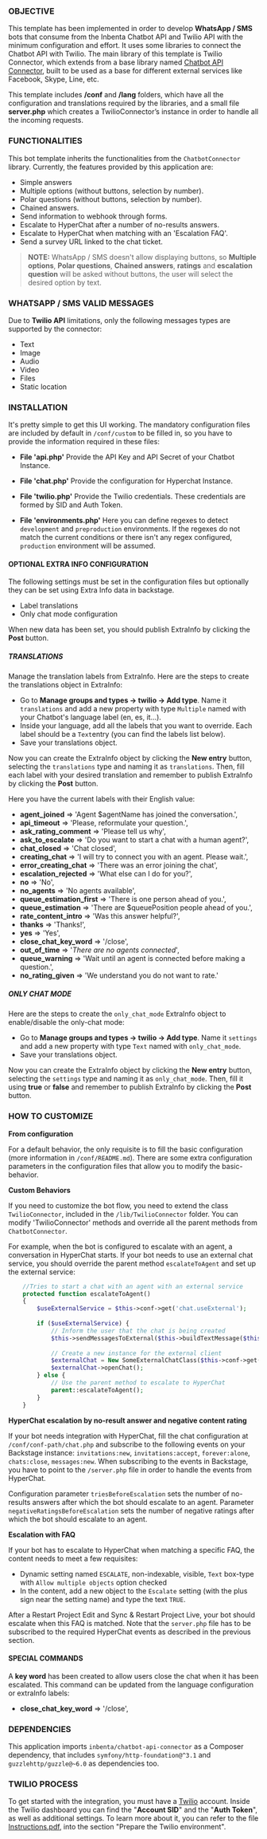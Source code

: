 ### OBJECTIVE
This template has been implemented in order to develop **WhatsApp / SMS** bots that consume from the Inbenta Chatbot API and Twilio API with the minimum configuration and effort. It uses some libraries to connect the Chatbot API with Twilio. The main library of this template is Twilio Connector, which extends from a base library named [Chatbot API Connector](https://github.com/inbenta-integrations/chatbot_api_connector), built to be used as a base for different external services like Facebook, Skype, Line, etc.

This template includes **/conf** and **/lang** folders, which have all the configuration and translations required by the libraries, and a small file **server.php** which creates a TwilioConnector’s instance in order to handle all the incoming requests.

### FUNCTIONALITIES
This bot template inherits the functionalities from the `ChatbotConnector` library. Currently, the features provided by this application are:

* Simple answers
* Multiple options (without buttons, selection by number).
* Polar questions (without buttons, selection by number).
* Chained answers.
* Send information to webhook through forms.
* Escalate to HyperChat after a number of no-results answers.
* Escalate to HyperChat when matching with an 'Escalation FAQ'.
* Send a survey URL linked to the chat ticket.

>**NOTE:** WhatsApp / SMS doesn't allow displaying buttons, so **Multiple options**, **Polar questions**, **Chained answers**, **ratings** and **escalation question** will be asked without buttons, the user will select the desired option by text.

### WHATSAPP / SMS VALID MESSAGES
Due to **Twilio API** limitations, only the following messages types are supported by the connector:
* Text
* Image
* Audio
* Video
* Files
* Static location

### INSTALLATION
It's pretty simple to get this UI working. The mandatory configuration files are included by default in `/conf/custom` to be filled in, so you have to provide the information required in these files:

* **File 'api.php'**
    Provide the API Key and API Secret of your Chatbot Instance.

* **File 'chat.php'**
    Provide the configuration for Hyperchat Instance.

* **File 'twilio.php'**
    Provide the Twilio credentials. These credentials are formed by SID and Auth Token.

* **File 'environments.php'**
    Here you can define regexes to detect `development` and `preproduction` environments. If the regexes do not match the current conditions or there isn't any regex configured, `production` environment will be assumed.


#### OPTIONAL EXTRA INFO CONFIGURATION
The following settings must be set in the configuration files but optionally they can be set using Extra Info data in backstage. 
* Label translations
* Only chat mode configuration

When new data has been set, you should publish ExtraInfo by clicking the **Post** button.

##### TRANSLATIONS
Manage the translation labels from ExtraInfo. Here are the steps to create the translations object in ExtraInfo:
* Go to **Manage groups and types -> twilio -> Add type**. Name it `translations` and add a new property with type `Multiple` named with your Chatbot's language label (en, es, it...).
* Inside your language, add all the labels that you want to override. Each label should be a `Text`entry (you can find the labels list below).
* Save your translations object.

Now you can create the ExtraInfo object by clicking the **New entry** button, selecting the `translations` type and naming it as `translations`. Then, fill each label with your desired translation and remember to publish ExtraInfo by clicking the **Post** button.

Here you have the current labels with their English value:
* **agent_joined** => 'Agent $agentName has joined the conversation.',
* **api_timeout** => 'Please, reformulate your question.',
* **ask_rating_comment** => 'Please tell us why',
* **ask_to_escalate** => 'Do you want to start a chat with a human agent?',
* **chat_closed** => 'Chat closed',
* **creating_chat** => 'I will try to connect you with an agent. Please wait.',
* **error_creating_chat** => 'There was an error joining the chat',
* **escalation_rejected** => 'What else can I do for you?',
* **no** => 'No',
* **no_agents** => 'No agents available',
* **queue_estimation_first** => 'There is one person ahead of you.',
* **queue_estimation** => 'There are $queuePosition people ahead of you.',
* **rate_content_intro** => 'Was this answer helpful?',
* **thanks** => 'Thanks!',
* **yes** => 'Yes',
* **close_chat_key_word** => '/close',
* **out_of_time** => '_There are no agents connected_',
* **queue_warning** => 'Wait until an agent is connected before making a question.',
* **no_rating_given** => 'We understand you do not want to rate.'


##### ONLY CHAT MODE
Here are the steps to create the `only_chat_mode` ExtraInfo object to enable/disable the only-chat mode:
* Go to **Manage groups and types -> twilio -> Add type**. Name it `settings` and add a new property with type `Text` named with `only_chat_mode`.
* Save your translations object.

Now you can create the ExtraInfo object by clicking the **New entry** button, selecting the `settings` type and naming it as `only_chat_mode`. Then, fill it using **true** or **false** and remember to publish ExtraInfo by clicking the **Post** button.


### HOW TO CUSTOMIZE
**From configuration**

For a default behavior, the only requisite is to fill the basic configuration (more information in `/conf/README.md`). There are some extra configuration parameters in the configuration files that allow you to modify the basic-behavior.


**Custom Behaviors**

If you need to customize the bot flow, you need to extend the class `TwilioConnector`, included in the `/lib/TwilioConnector` folder. You can modify 'TwilioConnector' methods and override all the parent methods from `ChatbotConnector`.

For example, when the bot is configured to escalate with an agent, a conversation in HyperChat starts. If your bot needs to use an external chat service, you should override the parent method `escalateToAgent` and set up the external service:
```php
    //Tries to start a chat with an agent with an external service
    protected function escalateToAgent()
    {
        $useExternalService = $this->conf->get('chat.useExternal');
        
        if ($useExternalService) {
            // Inform the user that the chat is being created
            $this->sendMessagesToExternal($this->buildTextMessage($this->lang->translate('creating_chat')));
            
            // Create a new instance for the external client
            $externalChat = New SomeExternalChatClass($this->conf->get('chat.externalConf'));
            $externalChat->openChat();
        } else {
            // Use the parent method to escalate to HyperChat
            parent::escalateToAgent();
        }
    }
```


**HyperChat escalation by no-result answer and negative content rating**

If your bot needs integration with HyperChat, fill the chat configuration at `/conf/conf-path/chat.php` and subscribe to the following events on your Backstage instance: `invitations:new`, `invitations:accept`, `forever:alone`, `chats:close`, `messages:new`. When subscribing to the events in Backstage, you have to point to the `/server.php` file in order to handle the events from HyperChat.

Configuration parameter `triesBeforeEscalation` sets the number of no-results answers after which the bot should escalate to an agent. Parameter `negativeRatingsBeforeEscalation` sets the number of negative ratings after which the bot should escalate to an agent.


**Escalation with FAQ**

If your bot has to escalate to HyperChat when matching a specific FAQ, the content needs to meet a few requisites:
- Dynamic setting named `ESCALATE`, non-indexable, visible, `Text` box-type with `Allow multiple objects` option checked
- In the content, add a new object to the `Escalate` setting (with the plus sign near the setting name) and type the text `TRUE`.

After a Restart Project Edit and Sync & Restart Project Live, your bot should escalate when this FAQ is matched.
Note that the `server.php` file has to be subscribed to the required HyperChat events as described in the previous section.

#### SPECIAL COMMANDS
A **key word** has been created to allow users close the chat when it has been escalated. This command can be updated from the language configuration or extraInfo labels:
* **close_chat_key_word** => '/close',

### DEPENDENCIES
This application imports `inbenta/chatbot-api-connector` as a Composer dependency, that includes `symfony/http-foundation@^3.1` and `guzzlehttp/guzzle@~6.0` as dependencies too.

### TWILIO PROCESS
To get started with the integration, you must have a [Twilio](https://www.twilio.com/) account. Inside the Twilio dashboard you can find the "**Account SID**" and the "**Auth Token**", as well as additional settings. To learn more about it, you can refer to the file [Instructions.pdf](https://github.com/inbenta-integrations/twilio-chatbot/blob/master/Instructions.pdf), into the section "Prepare the Twilio environment".